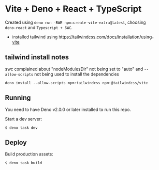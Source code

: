 # Vite + Deno + React + TypeScript

Created using `deno run -RWE npm:create-vite-extra@latest`, choosing
`deno-react` and `Typescript + SWC`.

- installed tailwind using https://tailwindcss.com/docs/installation/using-vite

## tailwind install notes

swc complained about "nodeModulesDir" not being set to "auto" and
`--allow-scripts` not being used to install the dependencies

```
deno install --allow-scripts npm:tailwindcss npm:@tailwindcss/vite
```

## Running

You need to have Deno v2.0.0 or later installed to run this repo.

Start a dev server:

```
$ deno task dev
```

## Deploy

Build production assets:

```
$ deno task build
```
